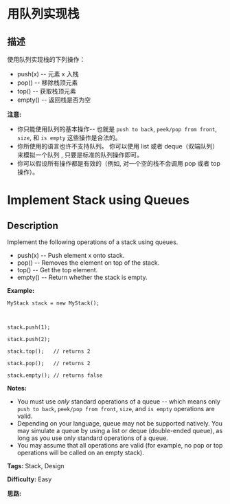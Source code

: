 # 用队列实现栈

## 描述

使用队列实现栈的下列操作：

  * push(x) -- 元素 x 入栈
  * pop() -- 移除栈顶元素
  * top() -- 获取栈顶元素
  * empty() -- 返回栈是否为空

**注意:**

  * 你只能使用队列的基本操作-- 也就是 `push to back`, `peek/pop from front`, `size`, 和 `is empty` 这些操作是合法的。
  * 你所使用的语言也许不支持队列。 你可以使用 list 或者 deque（双端队列）来模拟一个队列 , 只要是标准的队列操作即可。
  * 你可以假设所有操作都是有效的（例如, 对一个空的栈不会调用 pop 或者 top 操作）。



# Implement Stack using Queues

## Description



Implement the following operations of a stack using queues.

  * push(x) -- Push element x onto stack.
  * pop() -- Removes the element on top of the stack.
  * top() -- Get the top element.
  * empty() -- Return whether the stack is empty.

**Example:**

    
    
    MyStack stack = new MyStack();
    
    stack.push(1);
    stack.push(2);  
    stack.top();   // returns 2
    stack.pop();   // returns 2
    stack.empty(); // returns false

**Notes:**

  * You must use _only_ standard operations of a queue -- which means only `push to back`, `peek/pop from front`, `size`, and `is empty` operations are valid.
  * Depending on your language, queue may not be supported natively. You may simulate a queue by using a list or deque (double-ended queue), as long as you use only standard operations of a queue.
  * You may assume that all operations are valid (for example, no pop or top operations will be called on an empty stack).


**Tags:** Stack, Design

**Difficulty:** Easy

**思路:**
